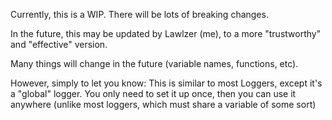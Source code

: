 Currently, this is a WIP. There will be lots of breaking changes.

In the future, this may be updated by Lawlzer (me), to a more "trustworthy" and "effective" version.

Many things will change in the future (variable names, functions, etc).

However, simply to let you know:
This is similar to most Loggers, except it's a "global" logger. You only need to set it up once, then you can use it anywhere (unlike most loggers, which must share a variable of some sort)
